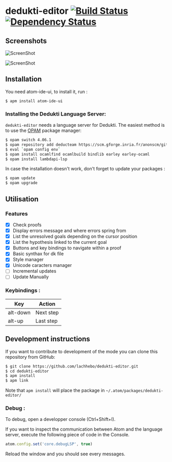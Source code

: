 # dedukti-editor [![Build Status](https://travis-ci.com/lachhebo/dedukti-editor.svg?branch=master)](https://travis-ci.com/lachhebo/dedukti-editor) [![Dependency Status](https://david-dm.org/lachhebo/dedukti-editor.svg)](https://david-dm.org/lachhebo/dedukti-editor)


## Screenshots 

![ScreenShot](https://raw.github.com/lachhebo/dedukti-editor/screenshot/Capture1.png)

![ScreenShot](https://raw.github.com/lachhebo/dedukti-editor/screenshot/Capture3.png)


## Installation

You need atom-ide-ui, to install it, run :

```
$ apm install atom-ide-ui
```

### Installing the Dedukti Language Server:

`dedukti-editor` needs a language server for Dedukti. The easiest method is to use the [OPAM](https://opam.ocaml.org/) package manager:
```bash
$ opam switch 4.06.1
$ opam repository add deducteam https://scm.gforge.inria.fr/anonscm/git/opam-deducteam/opam-deducteam.git
$ eval `opam config env`
$ opam install ocamlfind ocamlbuild bindlib earley earley-ocaml
$ opam install lambdapi-lsp
```

In case the installation doesn't work, don't forget to update your packages :
```bash
$ opam update 
$ opam upgrade
```

## Utilisation

### Features

- [x] Check proofs
- [x] Display errors message and where errors spring from
- [x] List the unresolved goals depending on the cursor position
- [x] List the hypothesis linked to the current goal
- [x] Buttons and key bindings to navigate within a proof
- [x] Basic synthax for dk file
- [x] Style manager
- [x] Unicode caracters manager
- [ ] Incremental updates
- [ ] Update Manually

### Keybindings :

| Key |  Action |
|--|--|
| alt-down | Next step |
| alt-up | Last step |

## Development instructions

If you want to contribute to development of the mode you can clone
this repository from GitHub:

```bash
$ git clone https://github.com/lachhebo/dedukti-editor.git
$ cd dedukti-editor
$ apm install
$ apm link
```

Note that `apm install` will place the package in
`~/.atom/packages/dedukti-editor/`

### Debug :

To debug, open a developper console (Ctrl+Shift+I).

If you want to inspect the communication between Atom and the language
server, execute the following piece of code in the Console.

```javascript
atom.config.set('core.debugLSP', true)
```

Reload the window and you should see every messages.
